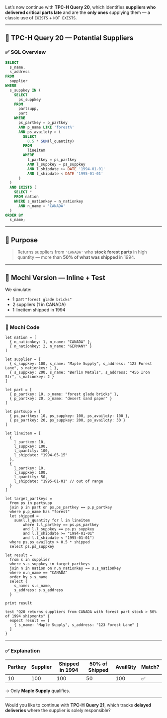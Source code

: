 Let’s now continue with **TPC-H Query 20**, which identifies **suppliers who delivered critical parts late** and are the **only ones** supplying them — a classic use of `EXISTS` + `NOT EXISTS`.

---

## 🧾 TPC-H Query 20 — Potential Suppliers

### ✅ **SQL Overview**

```sql
SELECT
  s_name,
  s_address
FROM
  supplier
WHERE
  s_suppkey IN (
    SELECT
      ps_suppkey
    FROM
      partsupp,
      part
    WHERE
      ps_partkey = p_partkey
      AND p_name LIKE 'forest%'
      AND ps_availqty > (
        SELECT
          0.5 * SUM(l_quantity)
        FROM
          lineitem
        WHERE
          l_partkey = ps_partkey
          AND l_suppkey = ps_suppkey
          AND l_shipdate >= DATE '1994-01-01'
          AND l_shipdate < DATE '1995-01-01'
      )
  )
  AND EXISTS (
    SELECT *
    FROM nation
    WHERE s_nationkey = n_nationkey
      AND n_name = 'CANADA'
  )
ORDER BY
  s_name;
```

---

## 🧠 Purpose

> Returns suppliers from `'CANADA'` who **stock forest parts** in high quantity — more than **50% of what was shipped** in 1994.

---

## 🦊 Mochi Version — Inline + Test

We simulate:

* 1 part `"forest glade bricks"`
* 2 suppliers (1 in CANADA)
* 1 lineitem shipped in 1994

---

### 🧾 **Mochi Code**

```mochi
let nation = [
  { n_nationkey: 1, n_name: "CANADA" },
  { n_nationkey: 2, n_name: "GERMANY" }
]

let supplier = [
  { s_suppkey: 100, s_name: "Maple Supply", s_address: "123 Forest Lane", s_nationkey: 1 },
  { s_suppkey: 200, s_name: "Berlin Metals", s_address: "456 Iron Str", s_nationkey: 2 }
]

let part = [
  { p_partkey: 10, p_name: "forest glade bricks" },
  { p_partkey: 20, p_name: "desert sand paper" }
]

let partsupp = [
  { ps_partkey: 10, ps_suppkey: 100, ps_availqty: 100 },
  { ps_partkey: 20, ps_suppkey: 200, ps_availqty: 30 }
]

let lineitem = [
  {
    l_partkey: 10,
    l_suppkey: 100,
    l_quantity: 100,
    l_shipdate: "1994-05-15"
  },
  {
    l_partkey: 10,
    l_suppkey: 100,
    l_quantity: 50,
    l_shipdate: "1995-01-01" // out of range
  }
]

let target_partkeys =
  from ps in partsupp
  join p in part on ps.ps_partkey == p.p_partkey
  where p.p_name has "forest"
  let shipped =
    sum(l.l_quantity for l in lineitem
        where l.l_partkey == ps.ps_partkey
        and l.l_suppkey == ps.ps_suppkey
        and l.l_shipdate >= "1994-01-01"
        and l.l_shipdate < "1995-01-01")
  where ps.ps_availqty > 0.5 * shipped
  select ps.ps_suppkey

let result =
  from s in supplier
  where s.s_suppkey in target_partkeys
  join n in nation on n.n_nationkey == s.s_nationkey
  where n.n_name == "CANADA"
  order by s.s_name
  select {
    s_name: s.s_name,
    s_address: s.s_address
  }

print result

test "Q20 returns suppliers from CANADA with forest part stock > 50% of 1994 shipments" {
  expect result == [
    { s_name: "Maple Supply", s_address: "123 Forest Lane" }
  ]
}
```

---

### ✅ Explanation

| Partkey | Supplier | Shipped in 1994 | 50% of Shipped | AvailQty | Match? |
| ------- | -------- | --------------- | -------------- | -------- | ------ |
| 10      | 100      | 100             | 50             | 100      | ✅      |

→ Only **Maple Supply** qualifies.

---

Would you like to continue with **TPC-H Query 21**, which tracks **delayed deliveries** where the supplier is solely responsible?
